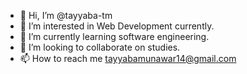 - 👋 Hi, I’m @tayyaba-tm
- 👀 I’m interested in Web Development currently.
- 🌱 I’m currently learning software engineering.
- 💞️ I’m looking to collaborate on studies.
- 📫 How to reach me tayyabamunawar14@gmail.com

<!---
tayyaba-tm/tayyaba-tm is a ✨ special ✨ repository because its `README.md` (this file) appears on your GitHub profile.
You can click the Preview link to take a look at your changes.
--->
